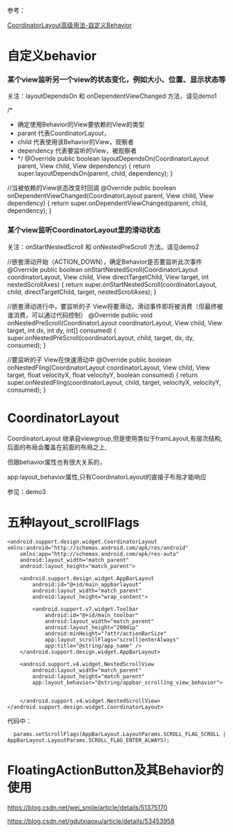 
参考：

[CoordinatorLayout高级用法-自定义Behavior](https://blog.csdn.net/qibin0506/article/details/50290421)


# 自定义behavior

### 某个view监听另一个view的状态变化，例如大小、位置、显示状态等

关注：layoutDependsOn 和 onDependentViewChanged 方法，请见demo1

/*
* 确定使用Behavior的View要依赖的View的类型
* parant     代表CoordinatorLayout，
* child      代表使用该Behavior的View，观察者
* dependency 代表要监听的View，被观察者
* */
@Override
public boolean layoutDependsOn(CoordinatorLayout parent, View child, View dependency) {
    return super.layoutDependsOn(parent, child, dependency);
}

//当被依赖的View状态改变时回调
@Override
public boolean onDependentViewChanged(CoordinatorLayout parent, View child, View dependency) {
    return super.onDependentViewChanged(parent, child, dependency);
}


### 某个view监听CoordinatorLayout里的滑动状态

关注：onStartNestedScroll 和 onNestedPreScroll 方法。请见demo2

//嵌套滑动开始（ACTION_DOWN），确定Behavior是否要监听此次事件
@Override
public boolean onStartNestedScroll(CoordinatorLayout coordinatorLayout, View child, View directTargetChild, View target, int nestedScrollAxes) {
    return super.onStartNestedScroll(coordinatorLayout, child, directTargetChild, target, nestedScrollAxes);
}

//嵌套滑动进行中，要监听的子 View将要滑动，滑动事件即将被消费（但最终被谁消费，可以通过代码控制）
@Override
public void onNestedPreScroll(CoordinatorLayout coordinatorLayout, View child, View target, int dx, int dy, int[] consumed) {
    super.onNestedPreScroll(coordinatorLayout, child, target, dx, dy, consumed);
}

//要监听的子 View在快速滑动中
@Override
public boolean onNestedFling(CoordinatorLayout coordinatorLayout, View child, View target, float velocityX, float velocityY, boolean consumed) {
    return super.onNestedFling(coordinatorLayout, child, target, velocityX, velocityY, consumed);
}




# CoordinatorLayout

CoordinatorLayout 继承自viewgroup,但是使用类似于framLayout,有层次结构,后面的布局会覆盖在前面的布局之上,

但跟behavior属性也有很大关系的，

app:layout_behavior属性,只有CoordinatorLayout的直接子布局才能响应

参见：demo3


# 五种layout_scrollFlags

```
<android.support.design.widget.CoordinatorLayout xmlns:android="http://schemas.android.com/apk/res/android"
    xmlns:app="http://schemas.android.com/apk/res-auto"
    android:layout_width="match_parent"
    android:layout_height="match_parent">

    <android.support.design.widget.AppBarLayout
        android:id="@+id/main_appbarlayout"
        android:layout_width="match_parent"
        android:layout_height="wrap_content">

        <android.support.v7.widget.Toolbar
            android:id="@+id/main_toolbar"
            android:layout_width="match_parent"
            android:layout_height="200dip"
            android:minHeight="?attr/actionBarSize"
            app:layout_scrollFlags="scroll|enterAlways"
            app:title="@string/app_name" />
    </android.support.design.widget.AppBarLayout>

    <android.support.v4.widget.NestedScrollView
        android:layout_width="match_parent"
        android:layout_height="match_parent"
        app:layout_behavior="@string/appbar_scrolling_view_behavior">


    </android.support.v4.widget.NestedScrollView>
</android.support.design.widget.CoordinatorLayout>

```

代码中：

```
  params.setScrollFlags(AppBarLayout.LayoutParams.SCROLL_FLAG_SCROLL | AppBarLayout.LayoutParams.SCROLL_FLAG_ENTER_ALWAYS);
```


# FloatingActionButton及其Behavior的使用

https://blog.csdn.net/wei_smile/article/details/51375170

https://blog.csdn.net/gdutxiaoxu/article/details/53453958
